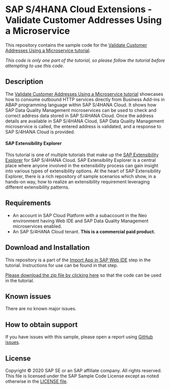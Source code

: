 # SAP S/4HANA Cloud Extensions - Validate Customer Addresses Using a Microservice
This repository contains the sample code for the [Validate Customer Addresses Using a Microservice tutorial](http://tiny.cc/s4-ext-microservice).

*This code is only one part of the tutorial, so please follow the tutorial before attempting to use this code.*

## Description

The [Validate Customer Addresses Using a Microservice tutorial](http://tiny.cc/s4-ext-microservice) showcases how to consume outbound HTTP services directly from Business Add-ins in ABAP programming language within SAP S/4HANA Cloud. It shows how SAP Data Quality Management microservices can be used to check and correct address data stored in SAP S/4HANA Cloud. Once the address details are available in SAP S/4HANA Cloud, SAP Data Quality Management microservice is called, the entered address is validated, and a response to SAP S/4HANA Cloud is provided.

#### SAP Extensibility Explorer

This tutorial is one of multiple tutorials that make up the [SAP Extensibility Explorer](https://sap.com/extends4) for SAP S/4HANA Cloud.
SAP Extensibility Explorer is a central place where anyone involved in the extensibility process can gain insight into various types of extensibility options. At the heart of SAP Extensibility Explorer, there is a rich repository of sample scenarios which show, in a hands-on way, how to realize an extensibility requirement leveraging different extensibility patterns.


Requirements
-------------
- An account in SAP Cloud Platform with a subaccount in the Neo environment having Web IDE and SAP Data Quality Management microservices enabled.
- An SAP S/4HANA Cloud tenant. **This is a commercial paid product.**

Download and Installation
-------------
This repository is a part of the [Import App in SAP Web IDE](https://help.sap.com/viewer/63aaaca3eb4a41d0958ad433df0c0290/SHIP/en-US/3d2a5229cd234e18b2405a35669ea211.html) step in the tutorial. Instructions for use can be found in that step.

[Please download the zip file by clicking here](https://github.com/SAP/s4hana-ext-microservice/archive/master.zip) so that the code can be used in the tutorial.


Known issues
---------------------
There are no known major issues.

How to obtain support
---------------------
If you have issues with this sample, please open a report using [GitHub issues](https://github.com/SAP/s4hana-ext-address-valid-app/issues).

License
-------
Copyright © 2020 SAP SE or an SAP affiliate company. All rights reserved.
This file is licensed under the SAP Sample Code License except as noted otherwise in the [LICENSE file](LICENSE).
